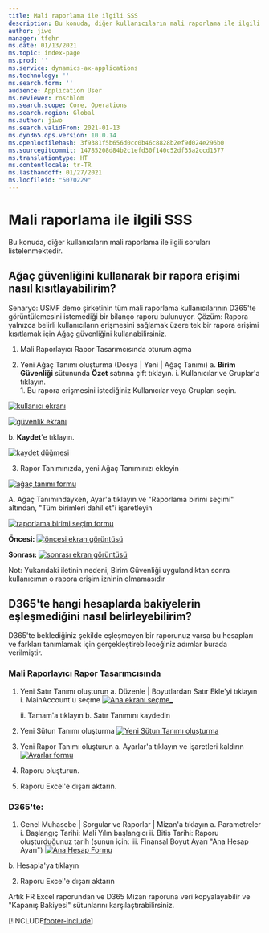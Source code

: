 ```yaml
---
title: Mali raporlama ile ilgili SSS
description: Bu konuda, diğer kullanıcıların mali raporlama ile ilgili soruları listelenmektedir.
author: jiwo
manager: tfehr
ms.date: 01/13/2021
ms.topic: index-page
ms.prod: ''
ms.service: dynamics-ax-applications
ms.technology: ''
ms.search.form: ''
audience: Application User
ms.reviewer: roschlom
ms.search.scope: Core, Operations
ms.search.region: Global
ms.author: jiwo
ms.search.validFrom: 2021-01-13
ms.dyn365.ops.version: 10.0.14
ms.openlocfilehash: 3f9381f5b656d0cc0b46c8828b2ef9d024e296b0
ms.sourcegitcommit: 14785208d84b2c1efd30f140c52df35a2ccd1577
ms.translationtype: HT
ms.contentlocale: tr-TR
ms.lasthandoff: 01/27/2021
ms.locfileid: "5070229"
---
```

# <a name="financial-reporting-faq"></a>Mali raporlama ile ilgili SSS 

Bu konuda, diğer kullanıcıların mali raporlama ile ilgili soruları listelenmektedir. 


## <a name="how-do-i-restrict-access-to-a-report-using-tree-security"></a>Ağaç güvenliğini kullanarak bir rapora erişimi nasıl kısıtlayabilirim?

Senaryo: USMF demo şirketinin tüm mali raporlama kullanıcılarının D365'te görüntülemesini istemediği bir bilanço raporu bulunuyor. Çözüm: Rapora yalnızca belirli kullanıcıların erişmesini sağlamak üzere tek bir rapora erişimi kısıtlamak için Ağaç güvenliğini kullanabilirsiniz. 

1.  Mali Raporlayıcı Rapor Tasarımcısında oturum açma

2.  Yeni Ağaç Tanımı oluşturma (Dosya | Yeni | Ağaç Tanımı) a.    **Birim Güvenliği** sütununda **Özet** satırına çift tıklayın.
  i.    Kullanıcılar ve Gruplar'a tıklayın.  
          1. Bu rapora erişmesini istediğiniz Kullanıcılar veya Grupları seçin. 
          
[![kullanıcı ekranı](./media/FR-FAQ_users.png)](./media/FR-FAQ_users.png)

[![güvenlik ekranı](./media/FR-FAQ_security.jpg)](./media/FR-FAQ_security.jpg)

  b.    **Kaydet**'e tıklayın.
  
[![kaydet düğmesi](./media/FR-FAQ_save.png)](./media/FR-FAQ_save.png)

3.  Rapor Tanımınızda, yeni Ağaç Tanımınızı ekleyin

[![ağaç tanımı formu](./media/FR-FAQ_tree-definition.jpg)](./media/FR-FAQ_tree-definition.jpg)

A.  Ağaç Tanımındayken, Ayar'a tıklayın ve "Raporlama birimi seçimi" altından, "Tüm birimleri dahil et"i işaretleyin

[![raporlama birimi seçim formu](./media/FR-FAQ_reporting-unit-selection.jpg)](./media/FR-FAQ_reporting-unit-selection.jpg)

**Öncesi:** [![öncesi ekran görüntüsü](./media/FR-FAQ_before.png)](./media/FR-FAQ_before.png)

**Sonrası:** [![sonrası ekran görüntüsü](./media/FR-FAQ_after.png)](./media/FR-FAQ_after.png)

Not: Yukarıdaki iletinin nedeni, Birim Güvenliği uygulandıktan sonra kullanıcımın o rapora erişim izninin olmamasıdır



## <a name="how-do-i-determine-which-accounts-do-not-matching-my-balances-in-d365"></a>D365'te hangi hesaplarda bakiyelerin eşleşmediğini nasıl belirleyebilirim?

D365'te beklediğiniz şekilde eşleşmeyen bir raporunuz varsa bu hesapları ve farkları tanımlamak için gerçekleştirebileceğiniz adımlar burada verilmiştir. 

### <a name="in-financial-reporter-report-designer"></a>Mali Raporlayıcı Rapor Tasarımcısında

1.  Yeni Satır Tanımı oluşturun a.    Düzenle | Boyutlardan Satır Ekle'yi tıklayın i.  MainAccount'u seçme [![Ana ekranı seçme_](./media/FR-FAQ_selectmain_.png)](./media/FR-FAQ_selectmain_.png)
    
    ii. Tamam'a tıklayın b.    Satır Tanımını kaydedin

2.  Yeni Sütun Tanımı oluşturma     [![Yeni Sütun Tanımı oluşturma](./media/FR-FAQ_column.png)](./media/FR-FAQ_column.png)

3.  Yeni Rapor Tanımı oluşturun a.    Ayarlar'a tıklayın ve işaretleri kaldırın [![Ayarlar formu](./media/FR-FAQ_settings.png)](./media/FR-FAQ_settings.png)
   
4.  Raporu oluşturun. 

5.  Raporu Excel'e dışarı aktarın.

### <a name="in-d365"></a>D365'te: 
1.  Genel Muhasebe | Sorgular ve Raporlar | Mizan'a tıklayın a.    Parametreler i.  Başlangıç Tarihi: Mali Yılın başlangıcı ii. Bitiş Tarihi: Raporu oluşturduğunuz tarih (şunun için: iii.    Finansal Boyut Ayarı "Ana Hesap Ayarı") [![Ana Hesap Formu](./media/FR-FAQ_mainacct.png)](./media/FR-FAQ_mainacct.png)
      
  b.    Hesapla'ya tıklayın

2.  Raporu Excel'e dışarı aktarın

Artık FR Excel raporundan ve D365 Mizan raporuna veri kopyalayabilir ve "Kapanış Bakiyesi" sütunlarını karşılaştırabilirsiniz.


[!INCLUDE[footer-include](../../includes/footer-banner.md)]